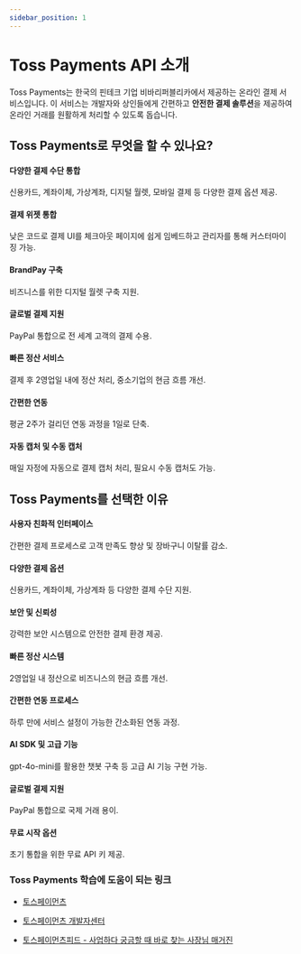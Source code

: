 ```yaml
---
sidebar_position: 1
---
```


# Toss Payments API 소개

Toss Payments는 한국의 핀테크 기업 비바리퍼블리카에서 제공하는 온라인 결제 서비스입니다. 이 서비스는 개발자와 상인들에게 간편하고 **안전한 결제 솔루션**을 제공하여 온라인 거래를 원활하게 처리할 수 있도록 돕습니다.

## **Toss Payments로 무엇을 할 수 있나요?**

#### **다양한 결제 수단 통합**

신용카드, 계좌이체, 가상계좌, 디지털 월렛, 모바일 결제 등 다양한 결제 옵션 제공.

#### **결제 위젯 통합**

낮은 코드로 결제 UI를 체크아웃 페이지에 쉽게 임베드하고 관리자를 통해 커스터마이징 가능.

#### **BrandPay 구축**

비즈니스를 위한 디지털 월렛 구축 지원.

#### **글로벌 결제 지원**

PayPal 통합으로 전 세계 고객의 결제 수용.

#### **빠른 정산 서비스**

결제 후 2영업일 내에 정산 처리, 중소기업의 현금 흐름 개선.

#### **간편한 연동**

평균 2주가 걸리던 연동 과정을 1일로 단축.

#### **자동 캡처 및 수동 캡처**

매일 자정에 자동으로 결제 캡처 처리, 필요시 수동 캡처도 가능.

## **Toss Payments를 선택한 이유**

#### **사용자 친화적 인터페이스**

간편한 결제 프로세스로 고객 만족도 향상 및 장바구니 이탈률 감소.

#### **다양한 결제 옵션**

신용카드, 계좌이체, 가상계좌 등 다양한 결제 수단 지원.

#### **보안 및 신뢰성**

강력한 보안 시스템으로 안전한 결제 환경 제공.

#### **빠른 정산 시스템**

2영업일 내 정산으로 비즈니스의 현금 흐름 개선.

#### **간편한 연동 프로세스**

하루 만에 서비스 설정이 가능한 간소화된 연동 과정.

#### **AI SDK 및 고급 기능**

gpt-4o-mini를 활용한 챗봇 구축 등 고급 AI 기능 구현 가능.

#### **글로벌 결제 지원**

PayPal 통합으로 국제 거래 용이.

#### **무료 시작 옵션**

초기 통합을 위한 무료 API 키 제공.

### Toss Payments 학습에 도움이 되는 링크

- [토스페이먼츠](https://www.tosspayments.com/)

- [토스페이먼츠 개발자센터](https://developers.tosspayments.com/)

- [토스페이먼츠피드 - 사업하다 궁금할 때 바로 찾는 사장님 매거진](https://www.tosspayments.com/blog)

